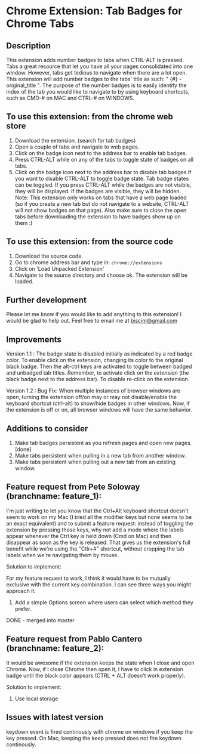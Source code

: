 Chrome Extension: Tab Badges for Chrome Tabs
============================================

Description
-----------
This extension adds number badges to tabs when CTRL-ALT is pressed.
Tabs a great resource that let you have all your pages consolidated into one window. However, tabs get tedious to navigate when there are a lot open. This extension will add number badges to the tabs' title as such: " {#} - original_title ". The purpose of the number badges is to easily identify the index of the tab you would like to navigate to by using keyboard shortcuts, such as CMD-# on MAC and CTRL-# on WINDOWS. 

To use this extension: from the chrome web store
------------------------------------------------
1. Download the extension. (search for tab badges)
2. Open a couple of tabs and navigate to web pages.
3. Click on the badge icon next to the address bar to enable tab badges.
4. Press CTRL-ALT while on any of the tabs to toggle state of badges on all tabs.
5. Click on the badge icon next to the address bar to disable tab badges if you want to disable CTRL-ALT to toggle badge state.
Tab badge states can be toggled. If you press CTRL-ALT while the badges are not visible, they will be displayed. If the badges are visible, they will be hidden. 
Note: This extension only works on tabs that have a web page loaded (so if you create a new tab but do not navigate to a website, CTRL-ALT will not show badges on that page).
Also make sure to close the open tabs before downloading the extension to have badges show up on them :)

To use this extension: from the source code
-------------------------------------------
1. Download the source code.
2. Go to chrome address bar and type in: `chrome://extensions`
3. Click on 'Load Unpacked Extension'
4. Navigate to the source directory and choose ok. The extension will be loaded.

Further development
-----------------------------
Please let me know if you would like to add anything to this extension! I would be glad to help out. Feel free to email me at biscim@gmail.com

Improvements
------------

Version 1.1 :
The badge state is disabled initially as indicated by a red badge color. To enable click on the extension, changing its color to the original black badge. Then the alt-ctrl keys are activated to toggle between badged and unbadged tab titles. Remember, to activate click on the *extension* (the black badge next to the address bar). To disable re-click on the extension.

Version 1.2 :
Bug Fix: When multiple instances of browser windows are open, turning the extension off/on may or may not disable/enable the keyboard shortcut (ctrl-alt) to show/hide badges in other windows. Now, if the extension is off or on, all browser windows will have the same behavior.

Additions to consider
---------------------

1. Make tab badges persistent as you refresh pages and open new pages. [done]
2. Make tabs persistent when pulling in a new tab from another window.
3. Make tabs persistent when pulling out a new tab from an existing window.

Feature request from Pete Soloway (branchname: feature_1):
----------------------------------------------------------

I'm just writing to let you know that the Ctrl+Alt 
keyboard shortcut doesn't seem to work on my Mac (I tried all the modifier keys but none seems to be an exact equivalent) 
and to submit a feature request: instead of toggling the extension by pressing those keys, why not add a mode where the 
labels appear whenever the Ctrl key is held down (Cmd on Mac) and then disappear as soon as the key is released. That gives 
us the extension's full benefit while we're using the "Ctlr+#" shortcut, without cropping the tab labels when we're navigating 
them by mouse. 

Solution to implement:

For my feature request to work, I think it would have to be mutually exclusive with the current key combination. 
I can see three ways you might approach it:

1. Add a simple Options screen where users can select which method they prefer.

DONE - merged into master

Feature request from Pablo Cantero (branchname: feature_2):
----------------------------------------------------------

It would be awesome if the extension keeps the state when I close and open Chrome. Now, if I close Chrome then open it, I have to click in extension badge until the black color appears (CTRL + ALT doesn't work properly).

Solution to implement:

1. Use local storage

Issues with latest version
--------------------------
keydown event is fired continously with chrome on windows if you keep the key pressed. On Mac, keeping
the keep pressed does not fire keydown continously.
